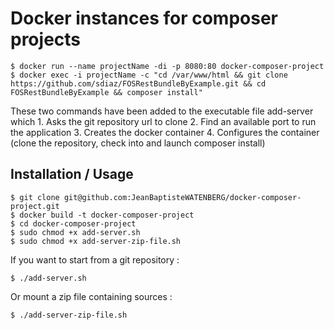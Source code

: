 # Docker instances for composer projects


	$ docker run --name projectName -di -p 8080:80 docker-composer-project
	$ docker exec -i projectName -c "cd /var/www/html && git clone https://github.com/sdiaz/FOSRestBundleByExample.git && cd FOSRestBundleByExample && composer install"

These two commands have been added to the executable file add-server which
	 1. Asks the git repository url to clone
	 2. Find an available port to run the application
	 3. Creates the docker container
	 4. Configures the container (clone the repository, check into and launch composer install)

## Installation / Usage


	$ git clone git@github.com:JeanBaptisteWATENBERG/docker-composer-project.git
	$ docker build -t docker-composer-project
	$ cd docker-composer-project
	$ sudo chmod +x add-server.sh
	$ sudo chmod +x add-server-zip-file.sh

If you want to start from a git repository :

	$ ./add-server.sh

Or mount a zip file containing sources :
	
	$ ./add-server-zip-file.sh
	

